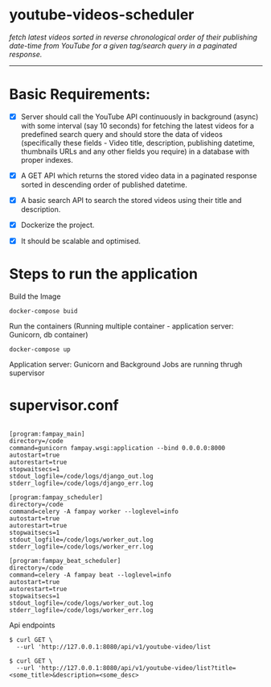 # youtube-videos-scheduler

_fetch latest videos sorted in reverse chronological order of their publishing date-time from YouTube for a given tag/search query in a paginated response._
___
# Basic Requirements:

- [x] Server should call the YouTube API continuously in background (async) with some interval (say 10 seconds) for fetching the latest videos for a predefined search query and should store the data of videos (specifically these fields - Video title, description, publishing datetime, thumbnails URLs and any other fields you require) in a database with proper indexes.
- [x] A GET API which returns the stored video data in a paginated response sorted in descending order of published datetime.
- [x] A basic search API to search the stored videos using their title and description.
- [x] Dockerize the project.
- [x] It should be scalable and optimised.

  
# Steps to run the application
Build the Image
```
docker-compose buid
```
Run the containers (Running multiple container - application server: Gunicorn, db container)
```
docker-compose up
```
Application server: Gunicorn and Background Jobs are running thrugh supervisor
# supervisor.conf

```

[program:fampay_main]
directory=/code
command=gunicorn fampay.wsgi:application --bind 0.0.0.0:8000
autostart=true
autorestart=true
stopwaitsecs=1
stdout_logfile=/code/logs/django_out.log
stderr_logfile=/code/logs/django_err.log

[program:fampay_scheduler]
directory=/code
command=celery -A fampay worker --loglevel=info
autostart=true
autorestart=true
stopwaitsecs=1
stdout_logfile=/code/logs/worker_out.log
stderr_logfile=/code/logs/worker_err.log

[program:fampay_beat_scheduler]
directory=/code
command=celery -A fampay beat --loglevel=info
autostart=true
autorestart=true
stopwaitsecs=1
stdout_logfile=/code/logs/worker_out.log
stderr_logfile=/code/logs/worker_err.log
```
Api endpoints
```
$ curl GET \
  --url 'http://127.0.0.1:8080/api/v1/youtube-video/list

$ curl GET \
  --url 'http://127.0.0.1:8080/api/v1/youtube-video/list?title=<some_title>&description=<some_desc>

```

   
